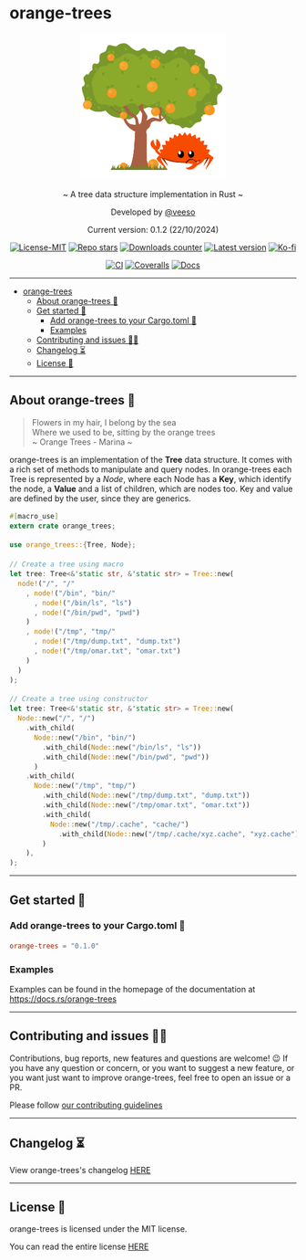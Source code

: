 # orange-trees

<p align="center">
  <img src="docs/images/orange-trees.svg" width="256" height="256" alt="logo" />
</p>

<p align="center">~ A tree data structure implementation in Rust ~</p>

<p align="center">Developed by <a href="https://veeso.me/" target="_blank">@veeso</a></p>
<p align="center">Current version: 0.1.2 (22/10/2024)</p>

<p align="center">
  <a href="https://opensource.org/licenses/MIT"
    ><img
      src="https://img.shields.io/badge/License-MIT-teal.svg"
      alt="License-MIT"
  /></a>
  <a href="https://github.com/veeso/orange-trees/stargazers"
    ><img
      src="https://img.shields.io/github/stars/veeso/orange-trees.svg?style=badge"
      alt="Repo stars"
  /></a>
  <a href="https://crates.io/crates/orange-trees"
    ><img
      src="https://img.shields.io/crates/d/orange-trees.svg"
      alt="Downloads counter"
  /></a>
  <a href="https://crates.io/crates/orange-trees"
    ><img
      src="https://img.shields.io/crates/v/orange-trees.svg"
      alt="Latest version"
  /></a>
  <a href="https://ko-fi.com/veeso">
    <img
      src="https://img.shields.io/badge/donate-ko--fi-red"
      alt="Ko-fi"
  /></a>
</p>
<p align="center">
  <a href="https://github.com/veeso/orange-trees/actions/workflows/ci.yml"
    ><img
      src="https://github.com/veeso/orange-trees/actions/workflows/ci.yml/badge.svg"
      alt="CI"
  /></a>
  <a href="https://coveralls.io/github/veeso/orange-trees"
    ><img
      src="https://coveralls.io/repos/github/veeso/orange-trees/badge.svg"
      alt="Coveralls"
  /></a>
  <a href="https://docs.rs/orange-trees"
    ><img
      src="https://docs.rs/orange-trees/badge.svg"
      alt="Docs"
  /></a>
</p>

---

- [orange-trees](#orange-trees)
  - [About orange-trees 🍊](#about-orange-trees-)
  - [Get started 🏁](#get-started-)
    - [Add orange-trees to your Cargo.toml 🦀](#add-orange-trees-to-your-cargotoml-)
    - [Examples](#examples)
  - [Contributing and issues 🤝🏻](#contributing-and-issues-)
  - [Changelog ⏳](#changelog-)
  - [License 📃](#license-)

---

## About orange-trees 🍊

> Flowers in my hair, I belong by the sea  
> Where we used to be, sitting by the orange trees  
> ~ Orange Trees - Marina ~

orange-trees is an implementation of the **Tree** data structure. It comes with a rich set of methods to manipulate and query nodes.
In orange-trees each Tree is represented by a *Node*, where each Node has a **Key**, which identify the node, a **Value** and a list of children, which are nodes too.
Key and value are defined by the user, since they are generics.

```rust
#[macro_use]
extern crate orange_trees;

use orange_trees::{Tree, Node};

// Create a tree using macro
let tree: Tree<&'static str, &'static str> = Tree::new(
  node!("/", "/"
    , node!("/bin", "bin/"
      , node!("/bin/ls", "ls")
      , node!("/bin/pwd", "pwd")
    )
    , node!("/tmp", "tmp/"
      , node!("/tmp/dump.txt", "dump.txt")
      , node!("/tmp/omar.txt", "omar.txt")
    )
  )
);

// Create a tree using constructor
let tree: Tree<&'static str, &'static str> = Tree::new(
  Node::new("/", "/")
    .with_child(
      Node::new("/bin", "bin/")
        .with_child(Node::new("/bin/ls", "ls"))
        .with_child(Node::new("/bin/pwd", "pwd"))
      )
    .with_child(
      Node::new("/tmp", "tmp/")
        .with_child(Node::new("/tmp/dump.txt", "dump.txt"))
        .with_child(Node::new("/tmp/omar.txt", "omar.txt"))
        .with_child(
          Node::new("/tmp/.cache", "cache/")
            .with_child(Node::new("/tmp/.cache/xyz.cache", "xyz.cache"))
        )
    ),
);
```

---

## Get started 🏁

### Add orange-trees to your Cargo.toml 🦀

```toml
orange-trees = "0.1.0"
```

### Examples

Examples can be found in the homepage of the documentation at <https://docs.rs/orange-trees>

---

## Contributing and issues 🤝🏻

Contributions, bug reports, new features and questions are welcome! 😉
If you have any question or concern, or you want to suggest a new feature, or you want just want to improve orange-trees, feel free to open an issue or a PR.

Please follow [our contributing guidelines](CONTRIBUTING.md)

---

## Changelog ⏳

View orange-trees's changelog [HERE](CHANGELOG.md)

---

## License 📃

orange-trees is licensed under the MIT license.

You can read the entire license [HERE](LICENSE)

